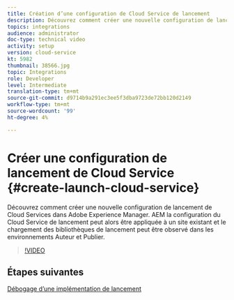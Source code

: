 ```yaml
---
title: Création d’une configuration de Cloud Service de lancement
description: Découvrez comment créer une nouvelle configuration de lancement de Cloud Services. La configuration du Cloud Service de lancement peut alors être appliquée à un site existant et le chargement des bibliothèques de lancement peut être observé dans les environnements Auteur et Publier.
topics: integrations
audience: administrator
doc-type: technical video
activity: setup
version: cloud-service
kt: 5982
thumbnail: 38566.jpg
topic: Integrations
role: Developer
level: Intermediate
translation-type: tm+mt
source-git-commit: d9714b9a291ec3ee5f3dba9723de72bb120d2149
workflow-type: tm+mt
source-wordcount: '99'
ht-degree: 4%

---
```



# Créer une configuration de lancement de Cloud Service {#create-launch-cloud-service}

Découvrez comment créer une nouvelle configuration de lancement de Cloud Services dans Adobe Experience Manager. AEM la configuration du Cloud Service de lancement peut alors être appliquée à un site existant et le chargement des bibliothèques de lancement peut être observé dans les environnements Auteur et Publier.

>[!VIDEO](https://video.tv.adobe.com/v/38566?quality=12&learn=on)

## Étapes suivantes

[Débogage d’une implémentation de lancement](debug-launch-implementation.md)
